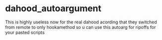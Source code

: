 # dahood_autoargument

This is highly useless now for the real dahood acording that they switched from remote to only hookamethod so u can use this autoarg for ripoffs for your pasted scripts
